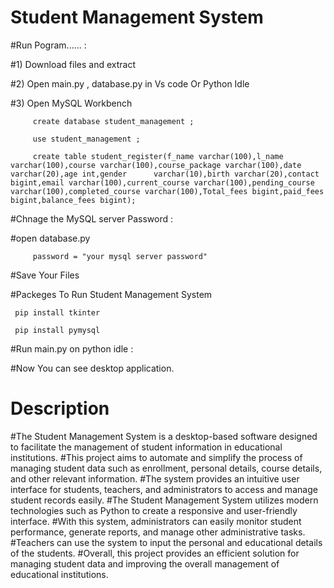 # Student Management System

#Run Pogram...... :

#1) Download files and extract

#2) Open main.py , database.py in Vs code Or Python Idle

#3) Open MySQL Workbench

         create database student_management ;
         
         use student_management ;
         
         create table student_register(f_name varchar(100),l_name varchar(100),course varchar(100),course_package varchar(100),date varchar(20),age int,gender      varchar(10),birth varchar(20),contact bigint,email varchar(100),current_course varchar(100),pending_course varchar(100),completed_course varchar(100),Total_fees bigint,paid_fees bigint,balance_fees bigint);
         
         
#Chnage the MySQL server Password :
 
#open database.py 
 
         password = "your mysql server password"
         
#Save Your Files
 
#Packeges To Run Student Management System
 
     pip install tkinter
     
     pip install pymysql
     
#Run main.py on python idle :
 
#Now You can see desktop application.
 
# Description

 
#The Student Management System is a desktop-based software designed to facilitate the management of student information in educational institutions.
#This project aims to automate and simplify the process of managing student data such as enrollment, personal details, course details, and other relevant information. #The system provides an intuitive user interface for students, teachers, and administrators to access and manage student records easily.
#The Student Management System utilizes modern technologies such as Python to create a responsive and user-friendly interface.
#With this system, administrators can easily monitor student performance, generate reports, and manage other administrative tasks.
#Teachers can use the system to input the personal and educational details of the students. 
#Overall, this project provides an efficient solution for managing student data and improving the overall management of educational institutions.
